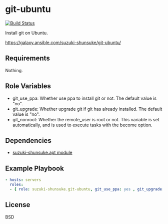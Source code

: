 git-ubuntu
===========

[![Build Status](https://travis-ci.org/suzuki-shunsuke/ansible-git-ubuntu.svg?branch=master)](https://travis-ci.org/suzuki-shunsuke/ansible-git-ubuntu)

Install git on Ubuntu.

https://galaxy.ansible.com/suzuki-shunsuke/git-ubuntu/

Requirements
------------

Nothing.

Role Variables
--------------

* git_use_ppa: Whether use ppa to install git or not. The default value is "no".
* git_upgrade: Whether upgrade git if git has already installed. The default value is "no".
* git_nonroot: Whether the remote_user is root or not. This variable is set automatically, and is used to execute tasks with the become option.

Dependencies
------------

* [suzuki-shunsuke.apt module](https://galaxy.ansible.com/suzuki-shunsuke/apt/)

Example Playbook
----------------

```yaml
- hosts: servers
  roles:
  - { role: suzuki-shunsuke.git-ubuntu, git_use_ppa: yes , git_upgrade: no }
```

License
-------

BSD
